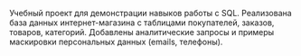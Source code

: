 Учебный проект для демонстрации навыков работы с SQL. Реализована база данных интернет-магазина с таблицами покупателей, заказов, товаров, категорий. Добавлены аналитические запросы и примеры маскировки персональных данных (emails, телефоны). 
